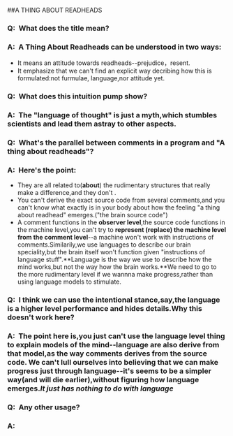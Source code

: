 ##A THING ABOUT READHEADS
### Q:  What does the title mean?
### A:  A Thing About Readheads can be understood in two ways:
* It means an attitude towards readheads--prejudice，resent.
* It emphasize that we can't find an explicit way decribing how this is formulated:not furmulae, language,nor attitude yet.

### Q:  What does this intuition pump show?
### A:  The "language of thought" is just a myth,which stumbles scientists and lead them astray to other aspects.

### Q:  What's the parallel between comments in a program and "A thing about readheads"?
### A:  Here's the point:
* They are all related to(**about**) the rudimentary structures that really  make a difference,and they  don't .
* You can't derive the exact source code from several comments,and you can't know what exactly is in your body about how the feeling "a thing about readhead" emerges.("the brain source code")
* A comment functions in the **observer level**,the source code functions in the machine level,you can't try to **represent (replace) the machine level from the comment level**--a machine won't work with instructions of comments.Similarily,we use languages to describe our brain speciality,but the brain itself won't function given "instructions of language stuff".**Language is the way we use to describe how the mind works,but not the way how the brain works.**We need to go to the more rudimentary level if we wannna make progress,rather than using language models to stimulate.

### Q:  I think we can use the **intentional stance**,say,the language is a higher level performance and hides details.Why this doesn't work here?
### A:  **The point here is,you just can't use the language level thing  to explain models of the mind--language are also derive from that model,as the way comments derives from the source code.**  We can't lull ourselves into believing that we can make progress just through language--it's seems to be a simpler way(and will die earlier),without figuring how language emerges.*It just has nothing to do with language*

### Q:  Any other usage?
### A:  